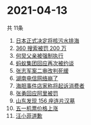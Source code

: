 # 2021-04-13
  共 11条

  <!-- BEGIN -->
  <!-- 最后更新时间:Tue Apr 13 2021 13:22:58 GMT+0000 (Coordinated Universal Time) -->
  1. [日本正式决定将核污水排海](https://www.zhihu.com/search?q=日本核污水)
1. [360 搜索被罚 200 万](https://www.zhihu.com/search?q=360搜索)
1. [何炅父亲被强制执行](https://www.zhihu.com/search?q=何炅父亲)
1. [蚂蚁集团回应再次被约谈](https://www.zhihu.com/search?q=蚂蚁集团)
1. [张志军案二审改判死缓](https://www.zhihu.com/search?q=张志军案)
1. [湖南电信网络崩了](https://www.zhihu.com/search?q=湖南电信网络)
1. [海胆事件店家称将起诉消费者](https://www.zhihu.com/search?q=三亚海胆)
1. [张勇回应阿里被罚](https://www.zhihu.com/search?q=阿里巴巴被罚)
1. [山东发现 156 座连片汉墓](https://www.zhihu.com/search?q=菏泽汉墓)
1. [五一机票价格上涨](https://www.zhihu.com/search?q=五一机票)
1. [汪小菲道歉](https://www.zhihu.com/search?q=汪小菲)
  <!-- END -->
  